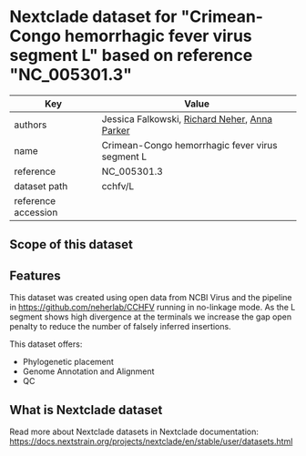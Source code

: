 # Nextclade dataset for "Crimean-Congo hemorrhagic fever virus segment L" based on reference "NC_005301.3"

| Key                 | Value                                                                                                   |
| ------------------- | ------------------------------------------------------------------------------------------------------- |
| authors             | Jessica Falkowski, [Richard Neher](https://neherlab.org), [Anna Parker](https://github.com/anna-parker) |
| name                | Crimean-Congo hemorrhagic fever virus segment L                                                         |
| reference           | NC_005301.3                                                                                             |
| dataset path        | cchfv/L                                                                                          |
| reference accession |                                                                                                         |

## Scope of this dataset

## Features

This dataset was created using open data from NCBI Virus and the pipeline in https://github.com/neherlab/CCHFV running in no-linkage mode. As the L segment shows high divergence at the terminals we increase the gap open penalty to reduce the number of falsely inferred insertions. 

This dataset offers:

- Phylogenetic placement
- Genome Annotation and Alignment
- QC

## What is Nextclade dataset

Read more about Nextclade datasets in Nextclade documentation: https://docs.nextstrain.org/projects/nextclade/en/stable/user/datasets.html
